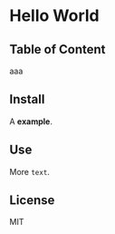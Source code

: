 # Hello World

## Table of Content

aaa

## Install

A **example**.

## Use

More `text`.

## License

MIT
